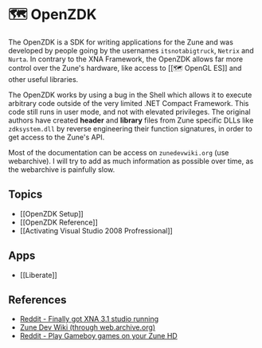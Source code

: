 # 🗺️ OpenZDK
The OpenZDK is a SDK for writing applications for the Zune and was developed by people going by the usernames ``itsnotabigtruck``, ``Netrix`` and ``Nurta``. In contrary to the XNA Framework, the OpenZDK allows far more control over the Zune's hardware, like access to [[🗺️ OpenGL ES]] and other useful libraries. 

The OpenZDK works by using a bug in the Shell which allows it to execute arbitrary code outside of the very limited .NET Compact Framework. This code still runs in user mode, and not with elevated privileges. The original authors have created **header** and **library** files from Zune specific DLLs like ``zdksystem.dll`` by reverse engineering their function signatures, in order to get access to the Zune's API.

Most of the documentation can be access on ``zunedevwiki.org`` (use webarchive). I will try to add as much information as possible over time, as the webarchive is painfully slow.

## Topics
- [[OpenZDK Setup]]
- [[OpenZDK Reference]]
- [[Activating Visual Studio 2008 Profressional]]

## Apps
- [[Liberate]]

## References
- [Reddit - Finally got XNA 3.1 studio running](https://www.reddit.com/r/Zune/comments/m5yx74/finally_got_xna_31_studio_running/)
- [Zune Dev Wiki (through web.archive.org)](https://web.archive.org/web/20100526061444/http://zunedevwiki.org/wiki/getting_started/developer/prerequisites)
- [Reddit - Play Gameboy games on your Zune HD](https://www.reddit.com/r/Zune/comments/c38f7/play_gameboy_games_on_your_zune_hd/)

